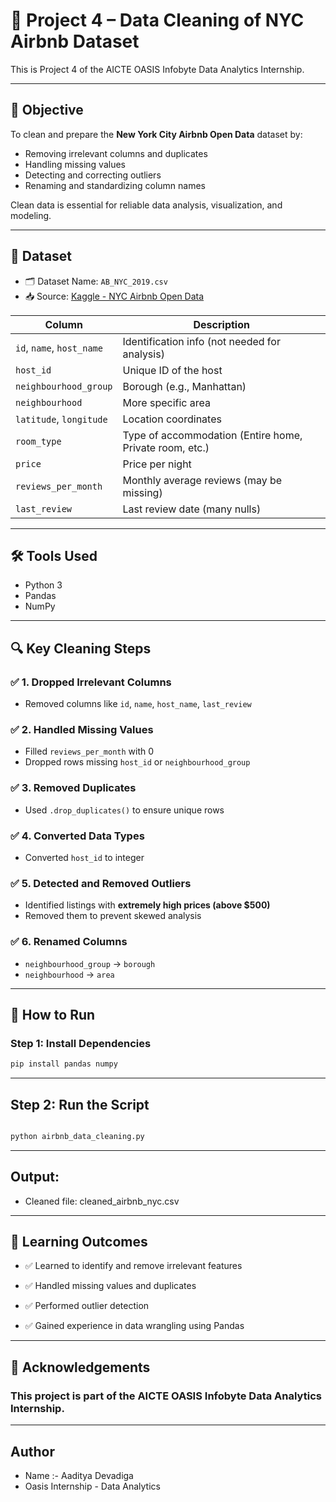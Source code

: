 # 🧼 Project 4 – Data Cleaning of NYC Airbnb Dataset

This is Project 4 of the AICTE OASIS Infobyte Data Analytics Internship.

---

## 📌 Objective

To clean and prepare the **New York City Airbnb Open Data** dataset by:
- Removing irrelevant columns and duplicates  
- Handling missing values  
- Detecting and correcting outliers  
- Renaming and standardizing column names  

Clean data is essential for reliable data analysis, visualization, and modeling.

---

## 📁 Dataset

- 🗂️ Dataset Name: `AB_NYC_2019.csv`
- 📥 Source: [Kaggle - NYC Airbnb Open Data](https://www.kaggle.com/datasets/dgomonov/new-york-city-airbnb-open-data)

| Column | Description |
|--------|-------------|
| `id`, `name`, `host_name` | Identification info (not needed for analysis) |
| `host_id` | Unique ID of the host |
| `neighbourhood_group` | Borough (e.g., Manhattan) |
| `neighbourhood` | More specific area |
| `latitude`, `longitude` | Location coordinates |
| `room_type` | Type of accommodation (Entire home, Private room, etc.) |
| `price` | Price per night |
| `reviews_per_month` | Monthly average reviews (may be missing) |
| `last_review` | Last review date (many nulls) |

---

## 🛠️ Tools Used

- Python 3
- Pandas
- NumPy

---

## 🔍 Key Cleaning Steps

### ✅ 1. **Dropped Irrelevant Columns**
- Removed columns like `id`, `name`, `host_name`, `last_review`

### ✅ 2. **Handled Missing Values**
- Filled `reviews_per_month` with 0
- Dropped rows missing `host_id` or `neighbourhood_group`

### ✅ 3. **Removed Duplicates**
- Used `.drop_duplicates()` to ensure unique rows

### ✅ 4. **Converted Data Types**
- Converted `host_id` to integer

### ✅ 5. **Detected and Removed Outliers**
- Identified listings with **extremely high prices (above $500)**
- Removed them to prevent skewed analysis

### ✅ 6. **Renamed Columns**
- `neighbourhood_group` → `borough`
- `neighbourhood` → `area`

---
## 🚀 How to Run

### Step 1: Install Dependencies
```bash
pip install pandas numpy
```
---
## Step 2: Run the Script
```bash

python airbnb_data_cleaning.py
```
---
## Output:
- Cleaned file: cleaned_airbnb_nyc.csv
---
## 🧠 Learning Outcomes
- ✅ Learned to identify and remove irrelevant features

- ✅ Handled missing values and duplicates

- ✅ Performed outlier detection

- ✅ Gained experience in data wrangling using Pandas

---
## 🙌 Acknowledgements
### This project is part of the AICTE OASIS Infobyte Data Analytics Internship.
---
## Author
- Name :- Aaditya Devadiga
- Oasis Internship - Data Analytics
